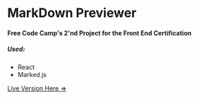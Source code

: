 # MarkDown Previewer
#### Free Code Camp's 2'nd Project for the Front End Certification
##### Used:
- React
- Marked.js

 [ Live Version Here =>](https://rizikolik.github.io/MarkDownPreview/)